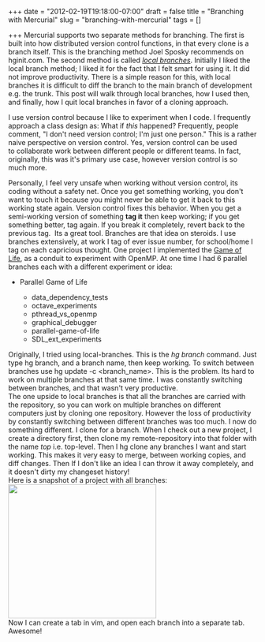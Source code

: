 +++
date = "2012-02-19T19:18:00-07:00"
draft = false
title = "Branching with Mercurial"
slug = "branching-with-mercurial"
tags = []

+++
Mercurial supports two separate methods for branching. The first is built into how distributed version control functions, in that every clone is a branch itself. This is the branching method Joel Sposky recommends on hginit.com. The second method is called <em><a href="http://mercurial.selenic.com/wiki/Branch">local branches</a></em>. Initially I liked the local branch method; I liked it for the fact that I felt smart for using it. It did not improve productivity. There is a simple reason for this, with local branches it is difficult to diff the branch to the main branch of development e.g. the trunk. This post will walk through local branches, how I used then, and finally, how I quit local branches in favor of a cloning approach.

<!--more-->

I use version control because I like to experiment when I code. I frequently approach a class design as: What if <em>this</em> happened? Frequently, people comment, "I don't need version control; I'm just one person." This is a rather naive perspective on version control. Yes, version control can be used to collaborate work between different people or different teams. In fact, originally, this was it's primary use case, however version control is so much more.

Personally, I feel very unsafe when working without version control, its coding without a safety net. Once you get something working, you don't want to touch it because you might never be able to get it back to this working state again. Version control fixes this behavior. When you get a semi-working version of something <strong>tag it</strong> then keep working; if you get something better, tag again. If you break it completely, revert back to the previous tag.  Its a great tool. Branches are that idea on steroids. I use branches extensively, at work I tag of ever issue number, for school/home I tag on each capricious thought. One project I implemented the <a title="Parallel Game-of-Life" href="http://www.codestrokes.com/2011/10/parallel-game-of-life/">Game of Life</a>, as a conduit to experiment with OpenMP. At one time I had 6 parallel branches each with a different experiment or idea:
<ul>
	<li>Parallel Game of Life</li>
<ul>
	<li>data_dependency_tests</li>
	<li>octave_experiments</li>
	<li>pthread_vs_openmp</li>
	<li>graphical_debugger</li>
	<li>parallel-game-of-life</li>
	<li>SDL_ext_experiments</li>
</ul>
</ul>
<div>Originally, I tried using local-branches. This is the <em>hg branch</em> command. Just type hg branch, and a branch name, then keep working. To switch between branches use hg update -c &lt;branch_name&gt;. This is the problem. Its hard to work on multiple branches at that same time. I was constantly switching between branches, and that wasn't very productive.</div>
<div></div>
<div>The one upside to local branches is that all the branches are carried with the repository, so you can work on multiple branches on different computers just by cloning one repository. However the loss of productivity by constantly switching between different branches was too much. I now do something different. I clone for a branch. When I check out a new project, I create a directory first, then clone my remote-repository into that folder with the name <em>top </em>i.e. top-level. Then I hg clone any branches I want and start working. This makes it very easy to merge, between working copies, and diff changes. Then If I don't like an idea I can throw it away completely, and it doesn't dirty my changeset history!</div>
<div></div>
<div>Here is a snapshot of a project with all branches:</div>
<a href="http://www.codestrokes.com/wp-content/uploads/2012/02/Screenshot-GOF.png"><img class="aligncenter size-medium wp-image-557" title="Screenshot-GOF" src="http://www.codestrokes.com/wp-content/uploads/2012/02/Screenshot-GOF-300x272.png" alt="" width="300" height="272" /></a>
<div>Now I can create a tab in vim, and open each branch into a separate tab. Awesome!</div>
&nbsp;
